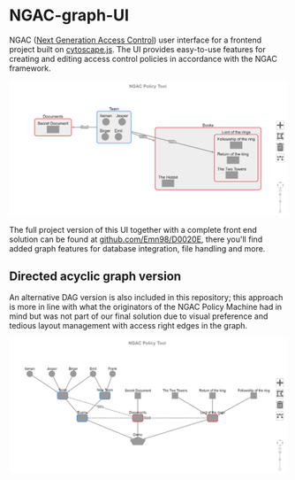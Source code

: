 # NGAC-graph-UI
NGAC ([Next Generation Access Control](https://www.nist.gov/patents/next-generation-access-control-system-and-process-controlling-database-access)) user interface for a frontend 
project built on [cytoscape.js](https://js.cytoscape.org/). The UI provides easy-to-use features for creating and editing access control policies in accordance with 
the NGAC framework.

![demo](Images+DAG-backup/demo.png "Graph UI demo")

The full project version of this UI together with a complete front end solution can be found at [github.com/Emn98/D0020E](https://github.com/Emn98/D0020E), there you'll
find added graph features for database integration, file handling and more.

## Directed acyclic graph version
An alternative DAG version is also included in this repository; this approach is more in line with what the originators of the NGAC Policy Machine had in mind but was not part of our final solution due to visual preference and tedious layout management with access right edges in the graph. 

![DAG](Images+DAG-backup/DAG-demo.png "DAG demo")

